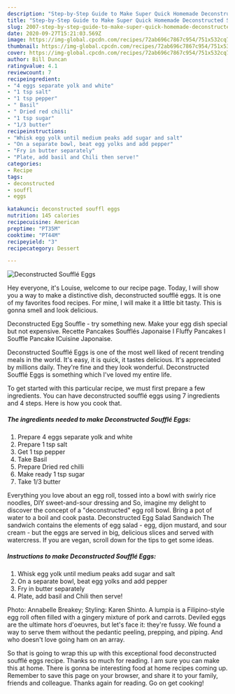 ```yaml
---
description: "Step-by-Step Guide to Make Super Quick Homemade Deconstructed Soufflé Eggs"
title: "Step-by-Step Guide to Make Super Quick Homemade Deconstructed Soufflé Eggs"
slug: 2007-step-by-step-guide-to-make-super-quick-homemade-deconstructed-souffle-eggs
date: 2020-09-27T15:21:03.569Z
image: https://img-global.cpcdn.com/recipes/72ab696c7867c954/751x532cq70/deconstructed-souffle-eggs-recipe-main-photo.jpg
thumbnail: https://img-global.cpcdn.com/recipes/72ab696c7867c954/751x532cq70/deconstructed-souffle-eggs-recipe-main-photo.jpg
cover: https://img-global.cpcdn.com/recipes/72ab696c7867c954/751x532cq70/deconstructed-souffle-eggs-recipe-main-photo.jpg
author: Bill Duncan
ratingvalue: 4.1
reviewcount: 7
recipeingredient:
- "4 eggs separate yolk and white"
- "1 tsp salt"
- "1 tsp pepper"
- " Basil"
- " Dried red chilli"
- "1 tsp sugar"
- "1/3 butter"
recipeinstructions:
- "Whisk egg yolk until medium peaks add sugar and salt"
- "On a separate bowl, beat egg yolks and add pepper"
- "Fry in butter separately"
- "Plate, add basil and Chili then serve!"
categories:
- Recipe
tags:
- deconstructed
- souffl
- eggs

katakunci: deconstructed souffl eggs 
nutrition: 145 calories
recipecuisine: American
preptime: "PT35M"
cooktime: "PT44M"
recipeyield: "3"
recipecategory: Dessert

---
```



![Deconstructed Soufflé Eggs](https://img-global.cpcdn.com/recipes/72ab696c7867c954/751x532cq70/deconstructed-souffle-eggs-recipe-main-photo.jpg)

Hey everyone, it's Louise, welcome to our recipe page. Today, I will show you a way to make a distinctive dish, deconstructed soufflé eggs. It is one of my favorites food recipes. For mine, I will make it a little bit tasty. This is gonna smell and look delicious.

Deconstructed Egg Souffle - try something new. Make your egg dish special but not expensive. Recette Pancakes Soufflés Japonaise I Fluffy Pancakes I Souffle Pancake ICuisine Japonaise.

Deconstructed Soufflé Eggs is one of the most well liked of recent trending meals in the world. It's easy, it is quick, it tastes delicious. It's appreciated by millions daily. They're fine and they look wonderful. Deconstructed Soufflé Eggs is something which I've loved my entire life.


To get started with this particular recipe, we must first prepare a few ingredients. You can have deconstructed soufflé eggs using 7 ingredients and 4 steps. Here is how you cook that.

<!--inarticleads1-->

##### The ingredients needed to make Deconstructed Soufflé Eggs:

1. Prepare 4 eggs separate yolk and white
1. Prepare 1 tsp salt
1. Get 1 tsp pepper
1. Take  Basil
1. Prepare  Dried red chilli
1. Make ready 1 tsp sugar
1. Take 1/3 butter


Everything you love about an egg roll, tossed into a bowl with swirly rice noodles, DIY sweet-and-sour dressing and So, imagine my delight to discover the concept of a &#34;deconstructed&#34; egg roll bowl. Bring a pot of water to a boil and cook pasta. Deconstructed Egg Salad Sandwich The sandwich contains the elements of egg salad - egg, dijon mustard, and sour cream - but the eggs are served in big, delicious slices and served with watercress. If you are vegan, scroll down for the tips to get some ideas. 

<!--inarticleads2-->

##### Instructions to make Deconstructed Soufflé Eggs:

1. Whisk egg yolk until medium peaks add sugar and salt
1. On a separate bowl, beat egg yolks and add pepper
1. Fry in butter separately
1. Plate, add basil and Chili then serve!


Photo: Annabelle Breakey; Styling: Karen Shinto. A lumpia is a Filipino-style egg roll often filled with a gingery mixture of pork and carrots. Deviled eggs are the ultimate hors d&#39;oeuvres, but let&#39;s face it: they&#39;re fussy. We found a way to serve them without the pedantic peeling, prepping, and piping. And who doesn&#39;t love going ham on an array. 

So that is going to wrap this up with this exceptional food deconstructed soufflé eggs recipe. Thanks so much for reading. I am sure you can make this at home. There is gonna be interesting food at home recipes coming up. Remember to save this page on your browser, and share it to your family, friends and colleague. Thanks again for reading. Go on get cooking!
